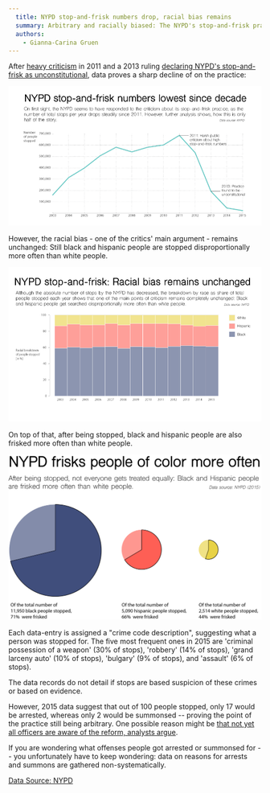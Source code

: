 ```yaml
---
  title: NYPD stop-and-frisk numbers drop, racial bias remains
  summary: Arbitrary and racially biased: The NYPD's stop-and-frisk practice received a lot of criticism in the past. Data show a decline in practice, however the racial bias prevails.
  authors:
    - Gianna-Carina Gruen
---
```


After [heavy criticism](http://www.nyclu.org/issues/racial-justice/stop-and-frisk-practices) in 2011 and a 2013 ruling [declaring NYPD's stop-and-frisk as unconstitutional](http://www.nytimes.com/2013/08/13/nyregion/stop-and-frisk-practice-violated-rights-judge-rules.html?_r=0), data proves a sharp decline of on the practice:

![data_vis_timeseries](NYPD_stop_frisk_timeseries_960_webex.png)

However, the racial bias - one of the critics' main argument - remains unchanged: Still black and hispanic people are stopped disproportionally more often than white people.

![data_vis_stacked_100_bar](NYPD_racial_bias_960_webexn.png)

On top of that, after being stopped, black and hispanic people are also frisked more often than white people.

![data_vis_pie](Frisked_three_pies.png)

Each data-entry is assigned a "crime code description", suggesting what a person was stopped for. The five most frequent ones in 2015 are 'criminal possession of a weapon' (30% of stops), 'robbery' (14% of stops), 'grand larceny auto' (10% of stops), 'bulgary' (9% of stops), and 'assault' (6% of stops).

The data records do not detail if stops are based suspicion of these crimes or based on evidence.

However, 2015 data suggest that out of 100 people stopped, only 17 would be arrested, whereas only 2 would be summonsed -- proving the point of the practice still being arbitrary. One possible reason might be [that not yet all officers are aware of the reform, analysts argue](http://www.nydailynews.com/new-york/stop-and-frisk-continues-cops-don-reforms-article-1.2533429).

If you are wondering what offenses people got arrested or summonsed for -- you unfortunately have to keep wondering: data on reasons for arrests and summons are  gathered non-systematically.

[Data Source: NYPD](http://www.nyc.gov/html/nypd/html/analysis_and_planning/stop_question_and_frisk_report.shtml)
